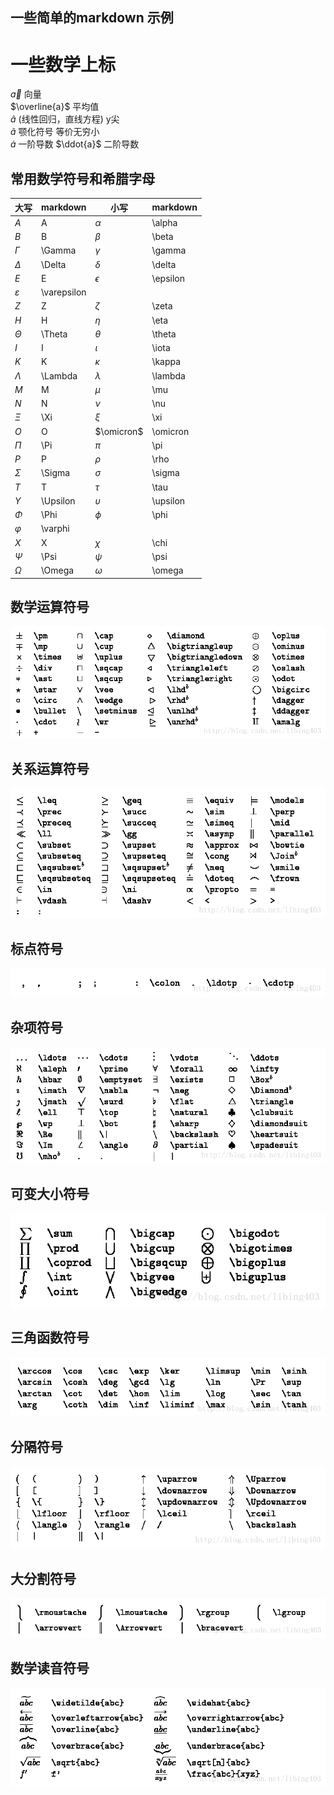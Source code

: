 ## 一些简单的markdown 示例

# 一些数学上标
$\vec{a}$  向量  
$\overline{a}$ 平均值  
$\widehat{a}$ (线性回归，直线方程) y尖  
$\widetilde{a}$ 颚化符号  等价无穷小  
$\dot{a}$   一阶导数 
$\ddot{a}$  二阶导数  

## 常用数学符号和希腊字母
|大写|markdown|小写|markdown|
|---|---|---|---|
|$A$|A|$\alpha$|\alpha|
|$B$|B|$\beta$|\beta|
|$\Gamma$|\Gamma|$\gamma$|\gamma|
|$\Delta$|\Delta|$\delta$|\delta|
|$E$|E|$\epsilon$|\epsilon|
|$\varepsilon$|\varepsilon|||
|$Z$|Z|$\zeta$|\zeta|
|$H$|H|$\eta$|\eta|
|$\Theta$|\Theta|$\theta$|\theta|
|$I$|I|$\iota$|\iota|
|$K$|K|$\kappa$|\kappa|
|$\Lambda$|\Lambda|$\lambda$|\lambda|
|$M$|M|$\mu$|\mu|
|$N$|N|$\nu$|\nu|
|$\Xi$|\Xi|$\xi$|\xi|
|$O$|O|$\omicron$|\omicron|
|$\Pi$|\Pi|$\pi$|\pi|
|$P$|P|$\rho$|\rho|
|$\Sigma$|\Sigma|$\sigma$|\sigma|
|$T$|T|$\tau$|\tau|
|$\Upsilon$|\Upsilon|$\upsilon$|\upsilon|
|$\Phi$|\Phi|$\phi$|\phi|
|$\varphi$|\varphi|||
|$X$|X|$\chi$|\chi|
|$\Psi$|\Psi|$\psi$|\psi|
|$\Omega$|\Omega|$\omega$|\omega|

## 数学运算符号
![](./assets/20170504213049589.png)

## 关系运算符号
![](./assets/20170504213126090.png)

## 标点符号
![](./assets/20170504213153857.png)

## 杂项符号
![](./assets/20170505223453492.png)

## 可变大小符号
![](./assets/20170504213231732.png)

## 三角函数符号
![](./assets/20170504213306499.png)

## 分隔符号
![](./assets/20170504213327390.png)

## 大分割符号
![](./assets/20170504213346328.png)

## 数学读音符号
![](./assets/20170504213425296.png)
